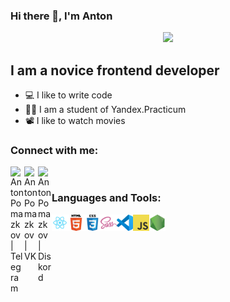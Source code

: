 ### Hi there 👋, I'm Anton

<div id="header" align="center">
  <img src="https://media2.giphy.com/media/26vACLXgansDXwHzzI/giphy.gif?cid=790b761147bc097d9afff9fda7314fdf6041169a9a6eef19&rid=giphy.gif&ct=g" width="100"/>
</div>

## I am a novice frontend developer

- 💻 I like to write code
- 👨‍🎓 I am a student of Yandex.Practicum
- 📽 I like to watch movies

### Connect with me:

[<img align="left" alt="Anton Pomazkov | Telegram" width="22px" src="https://cdn-icons-png.flaticon.com/512/2111/2111646.png" />](https://t.me/antonadministrator)
[<img align="left" alt="Anton Pomazkov | VK" width="22px" src="https://cdn-icons.flaticon.com/png/512/3670/premium/3670055.png?token=exp=1652509900~hmac=e9ca6fe6641a6422bc3ab3967be1b6c9" />](https://vk.com/cred_streetbeat)
[<img align="left" alt="Anton Pomazkov | Diskord" width="22px" src="https://cdn-icons.flaticon.com/png/512/3670/premium/3670157.png?token=exp=1652509271~hmac=b561eb19de3462a241e34e50cf9313c9" />](https://discordapp.com/users/351333299928694785/)

<br />

### Languages and Tools:

<img align="left" alt="React" width="26px" src="https://raw.githubusercontent.com/github/explore/80688e429a7d4ef2fca1e82350fe8e3517d3494d/topics/react/react.png" />
<img align="left" alt="HTML5" width="26px" src="https://raw.githubusercontent.com/github/explore/80688e429a7d4ef2fca1e82350fe8e3517d3494d/topics/html/html.png" />
<img align="left" alt="CSS3" width="26px" src="https://raw.githubusercontent.com/github/explore/80688e429a7d4ef2fca1e82350fe8e3517d3494d/topics/css/css.png" />
<img align="left" alt="Sass" width="26px" src="https://raw.githubusercontent.com/github/explore/80688e429a7d4ef2fca1e82350fe8e3517d3494d/topics/sass/sass.png" />
<img align="left" alt="Visual Studio Code" width="26px" src="https://raw.githubusercontent.com/github/explore/80688e429a7d4ef2fca1e82350fe8e3517d3494d/topics/visual-studio-code/visual-studio-code.png" />
<img align="left" alt="JavaScript" width="26px" src="https://raw.githubusercontent.com/github/explore/80688e429a7d4ef2fca1e82350fe8e3517d3494d/topics/javascript/javascript.png" />
<img align="left" alt="Node.js" width="26px" src="https://raw.githubusercontent.com/github/explore/80688e429a7d4ef2fca1e82350fe8e3517d3494d/topics/nodejs/nodejs.png" />
